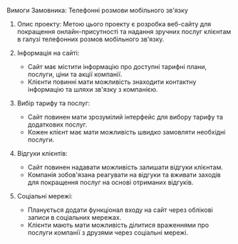 Вимоги Замовника: Телефонні розмови мобільного зв'язку

1. Опис проекту: Метою цього проекту є розробка веб-сайту для покращення онлайн-присутності та надання зручних послуг клієнтам в галузі телефонних розмов мобільного зв'язку.

2. Інформація на сайті:
   - Сайт має містити інформацію про доступні тарифні плани, послуги, ціни та акції компанії.
   - Клієнти повинні мати можливість знаходити контактну інформацію та шляхи зв'язку з компанією.

3. Вибір тарифу та послуг:
   - Сайт повинен мати зрозумілий інтерфейс для вибору тарифу та додаткових послуг.
   - Кожен клієнт має мати можливість швидко замовляти необхідні послуги.

4. Відгуки клієнтів:
   - Сайт повинен надавати можливість залишати відгуки клієнтам.
   - Компанія зобов'язана реагувати на відгуки та вживати заходів для покращення послуг на основі отриманих відгуків.

5. Соціальні мережі:
   - Планується додати функціонал входу на сайт через облікові записи в соціальних мережах.
   - Клієнти мають мати можливість ділитися враженнями про послуги компанії з друзями через соціальні мережі.

